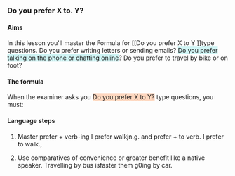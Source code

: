 ### Do you prefer X to. Y? 

#### Aims 

 In this lesson you'll master the Formula for [[Do you prefer X to Y ]]type questions. Do you prefer writing letters or sending emails? <span style="background:rgba(173, 239, 239, 0.55)">Do you prefer talking on the phone or chatting online</span>? Do you prefer to travel by bike or on foot? 

#### The formula 

When the examiner asks you <span style="background:rgba(255, 183, 139, 0.55)">Do you prefer X to Y?</span> type questions, you must: 

#### Language steps 

1. Master prefer + verb-ing     I prefer walkjn.g. and prefer + to verb. I prefer to walk., 

2. Use comparatives of convenience or greater benefit like a native speaker.     Travelling by bus isfaster them g0ing by car. 